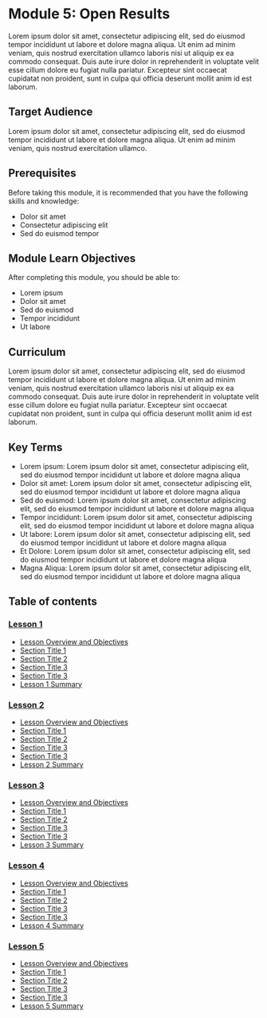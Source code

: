 # Module 5: Open Results

Lorem ipsum dolor sit amet, consectetur adipiscing elit, sed do eiusmod tempor incididunt ut labore et dolore magna aliqua. Ut enim ad minim veniam, quis nostrud exercitation ullamco laboris nisi ut aliquip ex ea commodo consequat. Duis aute irure dolor in reprehenderit in voluptate velit esse cillum dolore eu fugiat nulla pariatur. Excepteur sint occaecat cupidatat non proident, sunt in culpa qui officia deserunt mollit anim id est laborum.

## Target Audience
Lorem ipsum dolor sit amet, consectetur adipiscing elit, sed do eiusmod tempor incididunt ut labore et dolore magna aliqua. Ut enim ad minim veniam, quis nostrud exercitation ullamco.

## Prerequisites

Before taking this module, it is recommended that you have the following skills and knowledge:

* Dolor sit amet
* Consectetur adipiscing elit
* Sed do euismod tempor

## Module Learn Objectives

After completing this module, you should be able to:

* Lorem ipsum
* Dolor sit amet
* Sed do euismod
* Tempor incididunt
* Ut labore

## Curriculum

Lorem ipsum dolor sit amet, consectetur adipiscing elit, sed do eiusmod tempor incididunt ut labore et dolore magna aliqua. Ut enim ad minim veniam, quis nostrud exercitation ullamco laboris nisi ut aliquip ex ea commodo consequat. Duis aute irure dolor in reprehenderit in voluptate velit esse cillum dolore eu fugiat nulla pariatur. Excepteur sint occaecat cupidatat non proident, sunt in culpa qui officia deserunt mollit anim id est laborum.

## Key Terms

* Lorem ipsum: Lorem ipsum dolor sit amet, consectetur adipiscing elit, sed do eiusmod tempor incididunt ut labore et dolore magna aliqua
* Dolor sit amet: Lorem ipsum dolor sit amet, consectetur adipiscing elit, sed do eiusmod tempor incididunt ut labore et dolore magna aliqua
* Sed do euismod: Lorem ipsum dolor sit amet, consectetur adipiscing elit, sed do eiusmod tempor incididunt ut labore et dolore magna aliqua
* Tempor incididunt: Lorem ipsum dolor sit amet, consectetur adipiscing elit, sed do eiusmod tempor incididunt ut labore et dolore magna aliqua
* Ut labore: Lorem ipsum dolor sit amet, consectetur adipiscing elit, sed do eiusmod tempor incididunt ut labore et dolore magna aliqua
* Et Dolore: Lorem ipsum dolor sit amet, consectetur adipiscing elit, sed do eiusmod tempor incididunt ut labore et dolore magna aliqua
* Magna Aliqua: Lorem ipsum dolor sit amet, consectetur adipiscing elit, sed do eiusmod tempor incididunt ut labore et dolore magna aliqua

## Table of contents

### [Lesson 1](./Lesson_1)

* [Lesson Overview and Objectives](./Lesson_1#lesson-overview-and-objectives)
* [Section Title 1](./Lesson_1#section-title-1)
* [Section Title 2](./Lesson_1#section-title-2)
* [Section Title 3](./Lesson_1#section-title-3)
* [Section Title 3](./Lesson_1#section-title-4)
* [Lesson 1 Summary](./Lesson_1#lesson-1-summary)

### [Lesson 2](./Lesson_2)

* [Lesson Overview and Objectives](./Lesson_2#lesson-overview-and-objectives)
* [Section Title 1](./Lesson_2#section-title-1)
* [Section Title 2](./Lesson_2#section-title-2)
* [Section Title 3](./Lesson_2#section-title-3)
* [Section Title 3](./Lesson_2#section-title-4)
* [Lesson 2 Summary](./Lesson_2#lesson-2-summary)

### [Lesson 3](./Lesson_3)

* [Lesson Overview and Objectives](./Lesson_3#lesson-overview-and-objectives)
* [Section Title 1](./Lesson_3#section-title-1)
* [Section Title 2](./Lesson_3#section-title-2)
* [Section Title 3](./Lesson_3#section-title-3)
* [Section Title 3](./Lesson_3#section-title-4)
* [Lesson 3 Summary](./Lesson_3#lesson-3-summary)

### [Lesson 4](./Lesson_4)

* [Lesson Overview and Objectives](./Lesson_4#lesson-overview-and-objectives)
* [Section Title 1](./Lesson_4#section-title-1)
* [Section Title 2](./Lesson_4#section-title-2)
* [Section Title 3](./Lesson_4#section-title-3)
* [Section Title 3](./Lesson_4#section-title-4)
* [Lesson 4 Summary](./Lesson_4#lesson-4-summary)

### [Lesson 5](./Lesson_5)

* [Lesson Overview and Objectives](./Lesson_5#lesson-overview-and-objectives)
* [Section Title 1](./Lesson_5#section-title-1)
* [Section Title 2](./Lesson_5#section-title-2)
* [Section Title 3](./Lesson_5#section-title-3)
* [Section Title 3](./Lesson_5#section-title-4)
* [Lesson 5 Summary](./Lesson_5#lesson-5-summary)